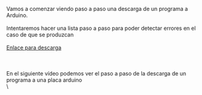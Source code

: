 Vamos a comenzar viendo paso a paso una descarga de un programa a
Arduino.\
\
Intentaremos hacer una lista paso a paso para poder detectar errores en
el caso de que se produzcan\
\
 [Enlace para
descarga](%20https://www.dropbox.com/s/56rfl7nr4ngs8uo/3.3%20-%20Primeras%20Pruebas.pdf)\
 \
 \
\
En el siguiente vídeo podemos ver el paso a paso de la descarga de un
programa a una placa arduino \
\

